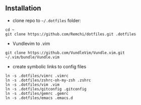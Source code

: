 ## Installation

* clone repo to `~/.dotfiles` folder:

```
cd ~
git clone https://github.com/Remchi/dotfiles.git .dotfiles
```

* Vundlevim to .vim
```
git clone https://github.com/VundleVim/Vundle.vim.git ~/.vim/bundle/Vundle.vim
```

* create symbolic links to config files

```
ln -s .dotfiles/vimrc .vimrc
ln -s .dotfiles/zshrc-oh-my-zsh .zshrc
ln -s .dotfiles/vim .vim
ln -s .dotfiles/gitconfig .gitconfig
ln -s .dotfiles/gemrc .gemrc
ln -s .dotfiles/emacs .emacs.d
```

